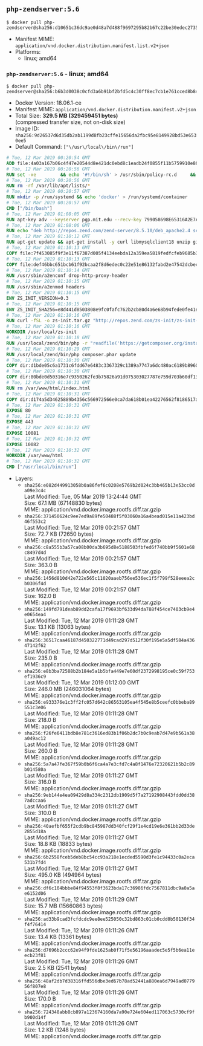 ## `php-zendserver:5.6`

```console
$ docker pull php-zendserver@sha256:d10651c36dc9ae0d48a7d488f9697295b82b67c22be30edec27354d0ccf36105
```

-	Manifest MIME: `application/vnd.docker.distribution.manifest.list.v2+json`
-	Platforms:
	-	linux; amd64

### `php-zendserver:5.6` - linux; amd64

```console
$ docker pull php-zendserver@sha256:b6b3d0038c0cfd3a6b91bf2bfd5c4c30ff8ec7cb1e761cced8b8426c1818d2f1
```

-	Docker Version: 18.06.1-ce
-	Manifest MIME: `application/vnd.docker.distribution.manifest.v2+json`
-	Total Size: **329.5 MB (329459451 bytes)**  
	(compressed transfer size, not on-disk size)
-	Image ID: `sha256:9d26537d6d35db2ab1199d8fb23cffe15656da2fbc95e8149928bd53e6530ee5`
-	Default Command: `["\/usr\/local\/bin\/run"]`

```dockerfile
# Tue, 12 Mar 2019 00:20:54 GMT
ADD file:4a03a167b06c4f47e20544d8e421dc0ebd8c1eadb24f0855f11b5759910e8674 in / 
# Tue, 12 Mar 2019 00:20:56 GMT
RUN set -xe 		&& echo '#!/bin/sh' > /usr/sbin/policy-rc.d 	&& echo 'exit 101' >> /usr/sbin/policy-rc.d 	&& chmod +x /usr/sbin/policy-rc.d 		&& dpkg-divert --local --rename --add /sbin/initctl 	&& cp -a /usr/sbin/policy-rc.d /sbin/initctl 	&& sed -i 's/^exit.*/exit 0/' /sbin/initctl 		&& echo 'force-unsafe-io' > /etc/dpkg/dpkg.cfg.d/docker-apt-speedup 		&& echo 'DPkg::Post-Invoke { "rm -f /var/cache/apt/archives/*.deb /var/cache/apt/archives/partial/*.deb /var/cache/apt/*.bin || true"; };' > /etc/apt/apt.conf.d/docker-clean 	&& echo 'APT::Update::Post-Invoke { "rm -f /var/cache/apt/archives/*.deb /var/cache/apt/archives/partial/*.deb /var/cache/apt/*.bin || true"; };' >> /etc/apt/apt.conf.d/docker-clean 	&& echo 'Dir::Cache::pkgcache ""; Dir::Cache::srcpkgcache "";' >> /etc/apt/apt.conf.d/docker-clean 		&& echo 'Acquire::Languages "none";' > /etc/apt/apt.conf.d/docker-no-languages 		&& echo 'Acquire::GzipIndexes "true"; Acquire::CompressionTypes::Order:: "gz";' > /etc/apt/apt.conf.d/docker-gzip-indexes 		&& echo 'Apt::AutoRemove::SuggestsImportant "false";' > /etc/apt/apt.conf.d/docker-autoremove-suggests
# Tue, 12 Mar 2019 00:20:56 GMT
RUN rm -rf /var/lib/apt/lists/*
# Tue, 12 Mar 2019 00:20:57 GMT
RUN mkdir -p /run/systemd && echo 'docker' > /run/systemd/container
# Tue, 12 Mar 2019 00:20:57 GMT
CMD ["/bin/bash"]
# Tue, 12 Mar 2019 01:08:05 GMT
RUN apt-key adv --keyserver pgp.mit.edu --recv-key 799058698E65316A2E7A4FF42EAE1437F7D2C623
# Tue, 12 Mar 2019 01:08:06 GMT
RUN echo "deb http://repos.zend.com/zend-server/8.5.10/deb_apache2.4 server non-free" >> /etc/apt/sources.list.d/zend-server.list
# Tue, 12 Mar 2019 01:10:12 GMT
RUN apt-get update && apt-get install -y curl libmysqlclient18 unzip git zend-server-php-5.6=8.5.10+b798 && /usr/local/zend/bin/zendctl.sh stop
# Tue, 12 Mar 2019 01:10:13 GMT
COPY file:7f453085f9f3e11f67387d005f4134eebda12a359ea5819fedfcfeb9685b34ee in /etc/ 
# Tue, 12 Mar 2019 01:10:13 GMT
COPY file:def46bbc651bcb61f92bcaa2f8d6edec0c22e51e86132fabd2e47542dcbec0bf in /etc/apache2/conf-available 
# Tue, 12 Mar 2019 01:10:14 GMT
RUN /usr/sbin/a2enconf drop-http-proxy-header
# Tue, 12 Mar 2019 01:10:15 GMT
RUN /usr/sbin/a2enmod headers
# Tue, 12 Mar 2019 01:10:15 GMT
ENV ZS_INIT_VERSION=0.3
# Tue, 12 Mar 2019 01:10:15 GMT
ENV ZS_INIT_SHA256=e8d441d8503808e9fc0fafc762b2cb80d4a6e68b94fede0fe41efdeac10800cb
# Tue, 12 Mar 2019 01:10:16 GMT
RUN curl -fSL -o zs-init.tar.gz "http://repos.zend.com/zs-init/zs-init-docker-${ZS_INIT_VERSION}.tar.gz"     && echo "${ZS_INIT_SHA256} *zs-init.tar.gz" | sha256sum -c -     && mkdir /usr/local/zs-init     && tar xzf zs-init.tar.gz --strip-components=1 -C /usr/local/zs-init     && rm zs-init.tar.gz
# Tue, 12 Mar 2019 01:10:16 GMT
WORKDIR /usr/local/zs-init
# Tue, 12 Mar 2019 01:10:18 GMT
RUN /usr/local/zend/bin/php -r "readfile('https://getcomposer.org/installer');" | /usr/local/zend/bin/php
# Tue, 12 Mar 2019 01:10:29 GMT
RUN /usr/local/zend/bin/php composer.phar update
# Tue, 12 Mar 2019 01:10:30 GMT
COPY dir:d1bde05c6a1731c6fdd67e6483c3367329c1389a7747a6dc480ac6189b8960ad in /usr/local/bin 
# Tue, 12 Mar 2019 01:10:30 GMT
COPY dir:80bde0d50316e7c9350262fe3b75826a91d075303027787e759d703b60df13d6 in /usr/local/zend/var/plugins/ 
# Tue, 12 Mar 2019 01:10:31 GMT
RUN rm /var/www/html/index.html
# Tue, 12 Mar 2019 01:10:31 GMT
COPY dir:d174a5d34625889b4356c566972566e0ca7da618b01ea42276562f8186517a67 in /var/www/html 
# Tue, 12 Mar 2019 01:10:31 GMT
EXPOSE 80
# Tue, 12 Mar 2019 01:10:31 GMT
EXPOSE 443
# Tue, 12 Mar 2019 01:10:32 GMT
EXPOSE 10081
# Tue, 12 Mar 2019 01:10:32 GMT
EXPOSE 10082
# Tue, 12 Mar 2019 01:10:32 GMT
WORKDIR /var/www/html
# Tue, 12 Mar 2019 01:10:32 GMT
CMD ["/usr/local/bin/run"]
```

-	Layers:
	-	`sha256:e082d449913058b0a86fef6c0208e5769b2d024c3bb465b13e53cc0da09e3c4c`  
		Last Modified: Tue, 05 Mar 2019 13:24:44 GMT  
		Size: 67.1 MB (67148830 bytes)  
		MIME: application/vnd.docker.image.rootfs.diff.tar.gzip
	-	`sha256:371450624c9ee7ed9a89fe50488f5f03060a16a4bead015e11a423bd46f553c2`  
		Last Modified: Tue, 12 Mar 2019 00:21:57 GMT  
		Size: 72.7 KB (72650 bytes)  
		MIME: application/vnd.docker.image.rootfs.diff.tar.gzip
	-	`sha256:c8a555b3a57ca08b00da3b695d8e5188503fbfed6f740bb9f5601e68c8497d4d`  
		Last Modified: Tue, 12 Mar 2019 00:21:57 GMT  
		Size: 363.0 B  
		MIME: application/vnd.docker.image.rootfs.diff.tar.gzip
	-	`sha256:1456d810d42e722e565c11020aaeb756ee536ec1f5f799f528eeea2cb0306f4d`  
		Last Modified: Tue, 12 Mar 2019 00:21:57 GMT  
		Size: 162.0 B  
		MIME: application/vnd.docker.image.rootfs.diff.tar.gzip
	-	`sha256:149fd791deab89dd2cafa17f9693bf633d94da788f454ce7403cb9e4e0654ea4`  
		Last Modified: Tue, 12 Mar 2019 01:11:28 GMT  
		Size: 13.1 KB (13063 bytes)  
		MIME: application/vnd.docker.image.rootfs.diff.tar.gzip
	-	`sha256:36517caa46187d450322771d49cad297d512f30f195e5a5df584a43647142f62`  
		Last Modified: Tue, 12 Mar 2019 01:11:28 GMT  
		Size: 235.0 B  
		MIME: application/vnd.docker.image.rootfs.diff.tar.gzip
	-	`sha256:e8b3ba72588b2b184e5a1b5bfa449e7e60df2372998195ce0c59f753ef1936c9`  
		Last Modified: Tue, 12 Mar 2019 01:12:00 GMT  
		Size: 246.0 MB (246031064 bytes)  
		MIME: application/vnd.docker.image.rootfs.diff.tar.gzip
	-	`sha256:e933376e1c3ff2fc057d642c86563105ea4f545e8b5ceefc0bbeba89551c3e06`  
		Last Modified: Tue, 12 Mar 2019 01:11:28 GMT  
		Size: 218.0 B  
		MIME: application/vnd.docker.image.rootfs.diff.tar.gzip
	-	`sha256:f26fe6411bdb8e781c3616ed83b1f06b2dc7b0c9eab7d47e9b561a38a049ac12`  
		Last Modified: Tue, 12 Mar 2019 01:11:28 GMT  
		Size: 260.0 B  
		MIME: application/vnd.docker.image.rootfs.diff.tar.gzip
	-	`sha256:5a7a47fe367f59b0b6f6ca4a7e3cfd7c4a8f1476e72320621b5b2c89b014580a`  
		Last Modified: Tue, 12 Mar 2019 01:11:27 GMT  
		Size: 316.0 B  
		MIME: application/vnd.docker.image.rootfs.diff.tar.gzip
	-	`sha256:9eb144e4ea09429d8a334c2312db1909d5f7a27192908443fdd0dd387adccaa6`  
		Last Modified: Tue, 12 Mar 2019 01:11:27 GMT  
		Size: 310.0 B  
		MIME: application/vnd.docker.image.rootfs.diff.tar.gzip
	-	`sha256:40aefbf655f2cdb9bc845987dd340fcf29f1e4cd19e6e361bb2d33de2855d18a`  
		Last Modified: Tue, 12 Mar 2019 01:11:27 GMT  
		Size: 18.8 KB (18833 bytes)  
		MIME: application/vnd.docker.image.rootfs.diff.tar.gzip
	-	`sha256:6b2558fceb5deb8bc54cc93a218e1ecded5590d3fe1c94433c0a2eca531b7fd4`  
		Last Modified: Tue, 12 Mar 2019 01:11:27 GMT  
		Size: 495.0 KB (494964 bytes)  
		MIME: application/vnd.docker.image.rootfs.diff.tar.gzip
	-	`sha256:df6c104bbbe84f94553f8f3623bda17c36986fdc7567811dbc9a0a5ae6152d06`  
		Last Modified: Tue, 12 Mar 2019 01:11:29 GMT  
		Size: 15.7 MB (15660863 bytes)  
		MIME: application/vnd.docker.image.rootfs.diff.tar.gzip
	-	`sha256:ad33b9cad3fcfdcdc9ee8ee525050c32bd863c01cb0cdd0b50130f34f4f76414`  
		Last Modified: Tue, 12 Mar 2019 01:11:26 GMT  
		Size: 13.4 KB (13361 bytes)  
		MIME: application/vnd.docker.image.rootfs.diff.tar.gzip
	-	`sha256:d7696b2ccc62e94f9fde1625ab0f71f5e56196aaadec5e5f5b6ea11eecb23f81`  
		Last Modified: Tue, 12 Mar 2019 01:11:26 GMT  
		Size: 2.5 KB (2541 bytes)  
		MIME: application/vnd.docker.image.rootfs.diff.tar.gzip
	-	`sha256:48af2db7d38316ffd556dbe3ed67b78ad52441a880ea6d7949ad077956f807e8`  
		Last Modified: Tue, 12 Mar 2019 01:11:26 GMT  
		Size: 170.0 B  
		MIME: application/vnd.docker.image.rootfs.diff.tar.gzip
	-	`sha256:724348abb8cb897a123674160da7a90e724e604ed117063c5730cf9fb900d14f`  
		Last Modified: Tue, 12 Mar 2019 01:11:26 GMT  
		Size: 1.2 KB (1248 bytes)  
		MIME: application/vnd.docker.image.rootfs.diff.tar.gzip
